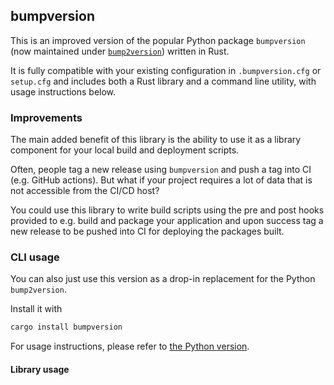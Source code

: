 ## bumpversion

This is an improved version of the popular Python package `bumpversion` (now maintained under [`bump2version`](https://github.com/c4urself/bump2version)) written in Rust.

It is fully compatible with your existing configuration in `.bumpversion.cfg` or `setup.cfg` and includes both a Rust library and a command line utility, with usage instructions below.

### Improvements
The main added benefit of this library is the ability to use it as a library component for your local build and deployment scripts.

Often, people tag a new release using `bumpversion` and push a tag into CI (e.g. GitHub actions).
But what if your project requires a lot of data that is not accessible from the CI/CD host?

You could use this library to write build scripts using the pre and post hooks provided to e.g. build and package your application and upon success tag a new release to be pushed into CI for deploying the packages built.

### CLI usage
You can also just use this version as a drop-in replacement for the Python `bump2version`.

Install it with
```bash
cargo install bumpversion
```

For usage instructions, please refer to [the Python version](https://github.com/c4urself/bump2version).

#### Library usage
